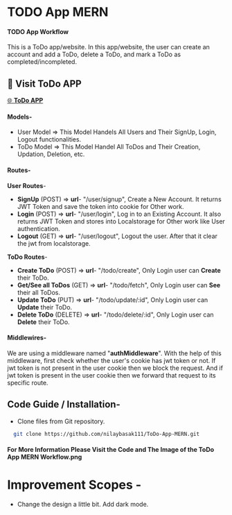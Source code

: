 # TODO App MERN

#### TODO App Workflow

This is a ToDo app/website. In this app/website, the user can create an account and add a ToDo, delete a ToDo, and mark a ToDo as completed/incompleted.

## 🔗 Visit ToDo APP

[🌐 **ToDo APP**](https://todo-app-mern-l8f8.onrender.com/)

#### Models-

- User Model => This Model Handels All Users and Their SignUp, Login, Logout functionalities.
- ToDo Model => This Model Handel All ToDos and Their Creation, Updation, Deletion, etc.

#### Routes-

**User Routes**-

- **SignUp** (POST) => **url**- "/user/signup", Create a New Account. It returns JWT Token and save the token into cookie for Other work.
- **Login** (POST) => **url**- "/user/login", Log in to an Existing Account. It also returns JWT Token and stores into Localstorage for Other work like User authentication.
- **Logout** (GET) => **url**- "/user/logout", Logout the user. After that it clear the jwt from localstorage.

**ToDo Routes**-

- **Create ToDo** (POST) => **url**- "/todo/create", Only Login user can **Create** their ToDo.
- **Get/See all ToDos** (GET) => **url**- "/todo/fetch", Only Login user can **See** their all ToDos.
- **Update ToDo** (PUT) => **url**- "/todo/update/:id", Only Login user can **Update** their ToDo.
- **Delete ToDo** (DELETE) => **url**- "/todo/delete/:id", Only Login user can **Delete** their ToDo.

#### Middlewires-

We are using a middleware named "**authMiddleware**". With the help of this middleware, first check whether the user's cookie has jwt token or not. If jwt token is not present in the user cookie then we block the request. And if jwt token is present in the user cookie then we forward that request to its specific route.

## Code Guide / Installation-

- Clone files from Git repository. 
```bash
  git clone https://github.com/nilaybasak111/ToDo-App-MERN.git
```

#### For More Information Please Visit the Code and The Image of the ToDo App MERN Workflow.png

# Improvement Scopes -

- Change the design a little bit. Add dark mode.
